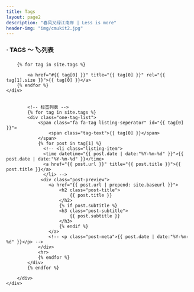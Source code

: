 ```yaml
---
title: Tags
layout: page2
description: "春风又绿江南岸 | Less is more"
header-img: "img/cmukit2.jpg"
---
```


### **· TAGS ～ 🏷️列表**

<!-- Main Content -->
<div class="container">
<div class="row">

<div class="col-lg-8 col-lg-offset-0 col-md-10 col-md-offset-1">
  <!-- 标签云 -->
  	<div id='tag_cloud' class="tags" style="color:#6495ED size = 7">

  		{% for tag in site.tags %}

            <a href="#{{ tag[0] }}" title="{{ tag[0] }}" rel="{{ tag[1].size }}">{{ tag[0] }}</a>
  		{% endfor %}
  	</div>


            <!-- 标签列表 -->
    		{% for tag in site.tags %}
    		<div class="one-tag-list">
    		  	<span class="fa fa-tag listing-seperator" id="{{ tag[0] }}">
                    <span class="tag-text">{{ tag[0] }}</span>
                </span>
    			{% for post in tag[1] %}
    			  <!-- <li class="listing-item">
    			  <time datetime="{{ post.date | date:"%Y-%m-%d" }}">{{ post.date | date:"%Y-%m-%d" }}</time>
    			  <a href="{{ post.url }}" title="{{ post.title }}">{{ post.title }}</a>
    			  </li> -->
    			 <div class="post-preview">
    			    <a href="{{ post.url | prepend: site.baseurl }}">
    			        <h2 class="post-title">
                            {{ post.title }}
    			        </h2>
    			        {% if post.subtitle %}
    			        <h3 class="post-subtitle">
    			            {{ post.subtitle }}
    			        </h3>
    			        {% endif %}
    			    </a>
    			    <!-- <p class="post-meta">{{ post.date | date:"%Y-%m-%d" }}</p> -->
    			</div>
    			<hr>
    			{% endfor %}
    		</div>
    		{% endfor %}
    
    	</div>
    </div>
</div>
